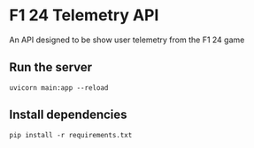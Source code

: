 # F1 24 Telemetry API
An API designed to be show user telemetry from the F1 24 game 

## Run the server

`uvicorn main:app --reload`

## Install dependencies

`pip install -r requirements.txt`